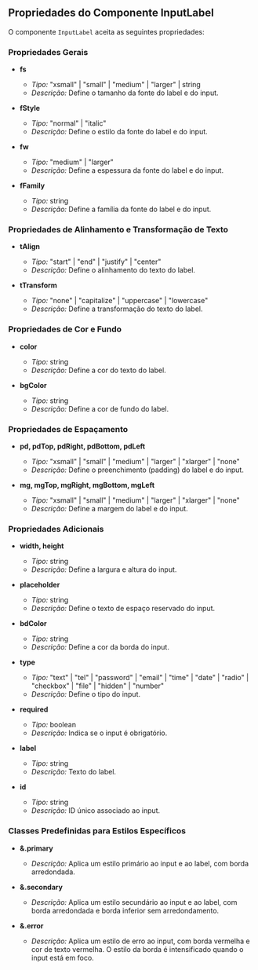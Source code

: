 ## Propriedades do Componente InputLabel

O componente `InputLabel` aceita as seguintes propriedades:

### Propriedades Gerais

- **fs**

  - _Tipo:_ "xsmall" | "small" | "medium" | "larger" | string
  - _Descrição:_ Define o tamanho da fonte do label e do input.

- **fStyle**

  - _Tipo:_ "normal" | "italic"
  - _Descrição:_ Define o estilo da fonte do label e do input.

- **fw**

  - _Tipo:_ "medium" | "larger"
  - _Descrição:_ Define a espessura da fonte do label e do input.

- **fFamily**
  - _Tipo:_ string
  - _Descrição:_ Define a família da fonte do label e do input.

### Propriedades de Alinhamento e Transformação de Texto

- **tAlign**

  - _Tipo:_ "start" | "end" | "justify" | "center"
  - _Descrição:_ Define o alinhamento do texto do label.

- **tTransform**
  - _Tipo:_ "none" | "capitalize" | "uppercase" | "lowercase"
  - _Descrição:_ Define a transformação do texto do label.

### Propriedades de Cor e Fundo

- **color**

  - _Tipo:_ string
  - _Descrição:_ Define a cor do texto do label.

- **bgColor**
  - _Tipo:_ string
  - _Descrição:_ Define a cor de fundo do label.

### Propriedades de Espaçamento

- **pd, pdTop, pdRight, pdBottom, pdLeft**

  - _Tipo:_ "xsmall" | "small" | "medium" | "larger" | "xlarger" | "none"
  - _Descrição:_ Define o preenchimento (padding) do label e do input.

- **mg, mgTop, mgRight, mgBottom, mgLeft**
  - _Tipo:_ "xsmall" | "small" | "medium" | "larger" | "xlarger" | "none"
  - _Descrição:_ Define a margem do label e do input.

### Propriedades Adicionais

- **width, height**

  - _Tipo:_ string
  - _Descrição:_ Define a largura e altura do input.

- **placeholder**

  - _Tipo:_ string
  - _Descrição:_ Define o texto de espaço reservado do input.

- **bdColor**

  - _Tipo:_ string
  - _Descrição:_ Define a cor da borda do input.

- **type**

  - _Tipo:_ "text" | "tel" | "password" | "email" | "time" | "date" | "radio" | "checkbox" | "file" | "hidden" | "number"
  - _Descrição:_ Define o tipo do input.

- **required**

  - _Tipo:_ boolean
  - _Descrição:_ Indica se o input é obrigatório.

- **label**

  - _Tipo:_ string
  - _Descrição:_ Texto do label.

- **id**
  - _Tipo:_ string
  - _Descrição:_ ID único associado ao input.

### Classes Predefinidas para Estilos Específicos

- **&.primary**

  - _Descrição:_ Aplica um estilo primário ao input e ao label, com borda arredondada.

- **&.secondary**

  - _Descrição:_ Aplica um estilo secundário ao input e ao label, com borda arredondada e borda inferior sem arredondamento.

- **&.error**
  - _Descrição:_ Aplica um estilo de erro ao input, com borda vermelha e cor de texto vermelha. O estilo da borda é intensificado quando o input está em foco.
